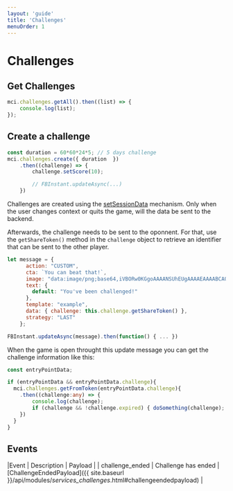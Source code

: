 ```yaml
---
layout: 'guide'
title: 'Challenges'
menuOrder: 1
---
```


# Challenges

## Get Challenges

```typescript
mci.challenges.getAll().then((list) => {
    console.log(list);
});
```

## Create a challenge

```typescript
const duration = 60*60*24*5; // 5 days challenge
mci.challenges.create({ duration  })  
    .then((challenge) => {
        challenge.setScore(10);

        // FBInstant.updateAsync(...)
    })
```

Challenges are created using the [setSessionData](https://developers.facebook.com/docs/games/instant-games/sdk/fbinstant6.2) mechanism. Only when the user changes context or quits the game, will the data be sent to the backend.

Afterwards, the challenge needs to be sent to the oponnent. For that, use the `getShareToken()` method in the `challenge` object to retrieve an identifier that can be sent to the other player.

``` javascript
let message = {
      action: "CUSTOM",
      cta: `You can beat that!`,
      image: "data:image/png;base64,iVBORw0KGgoAAAANSUhEUgAAAAEAAAABCAQAAAC1HAwCAAAAC0lEQVR42mP8/x8AAwMCAO+ip1sAAAAASUVORK5CYII=",
      text: {
        default: "You've been challenged!"
      },
      template: "example",
      data: { challenge: this.challenge.getShareToken() },
      strategy: "LAST"
    };

FBInstant.updateAsync(message).then(function() { ... })
```

When the game is open throught this update message you can get the challenge information like this:

``` typescript
const entryPointData;

if (entryPointData && entryPointData.challenge){
  mci.challenges.getFromToken(entryPointData.challenge){
    .then((challenge:any) => {
        console.log(challenge);
        if (challenge && !challenge.expired) { doSomething(challenge); }
    })
  }
}
```

## Events

|Event | Description | Payload |
| challenge_ended | Challenge has ended | [ChallengeEndedPayload]({{ site.baseurl }}/api/modules/_services_challenges_.html#challengeendedpayload) |